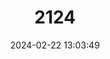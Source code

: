 ---
title: "2124"
category: "Dermanura cinerea"
draft: false
date: 2024-02-22 13:03:49
languages:
  German: ["Gervais-Fruchtvampir"]
  English: ["Gervais's Fruit-eating Bat"]
---